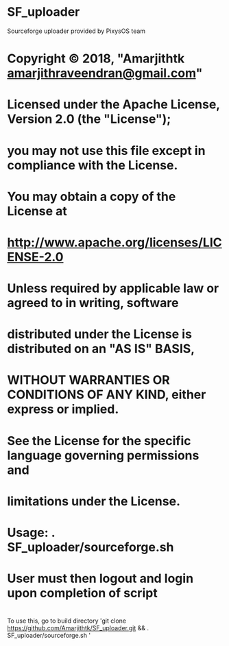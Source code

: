 # SF_uploader
Sourceforge uploader provided by PixysOS team

#
# Copyright © 2018, "Amarjithtk <amarjithraveendran@gmail.com>"
# Licensed under the Apache License, Version 2.0 (the "License");
# you may not use this file except in compliance with the License.
# You may obtain a copy of the License at
#
# http://www.apache.org/licenses/LICENSE-2.0
#
# Unless required by applicable law or agreed to in writing, software
# distributed under the License is distributed on an "AS IS" BASIS,
# WITHOUT WARRANTIES OR CONDITIONS OF ANY KIND, either express or implied.
# See the License for the specific language governing permissions and
# limitations under the License.
#

# Usage: . SF_uploader/sourceforge.sh 
#
# 
#
# User must then logout and login upon completion of script
#

To use this, go to build directory 'git clone https://github.com/Amarjithtk/SF_uploader.git && . SF_uploader/sourceforge.sh '
